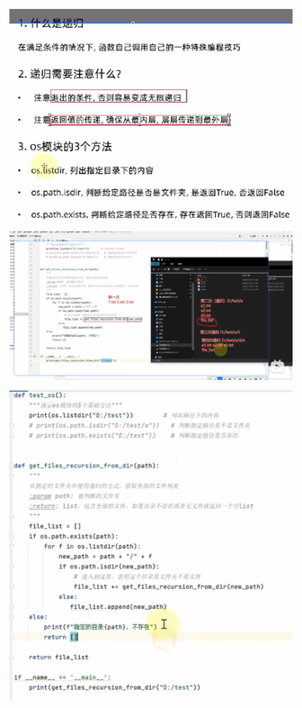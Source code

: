 ![image-20240126224223826](https://raw.githubusercontent.com/iooiAsrr/picture/main/Typora/image-20240126224223826.png)

![image-20240126224410283](https://raw.githubusercontent.com/iooiAsrr/picture/main/Typora/image-20240126224410283.png)

![image-20240126224440303](https://raw.githubusercontent.com/iooiAsrr/picture/main/Typora/image-20240126224440303.png)